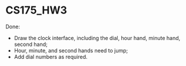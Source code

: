 # CS175_HW3

Done:
  - Draw the clock interface, including the dial, hour hand, minute hand, second hand;
  - Hour, minute, and second hands need to jump;
  - Add dial numbers as required.
